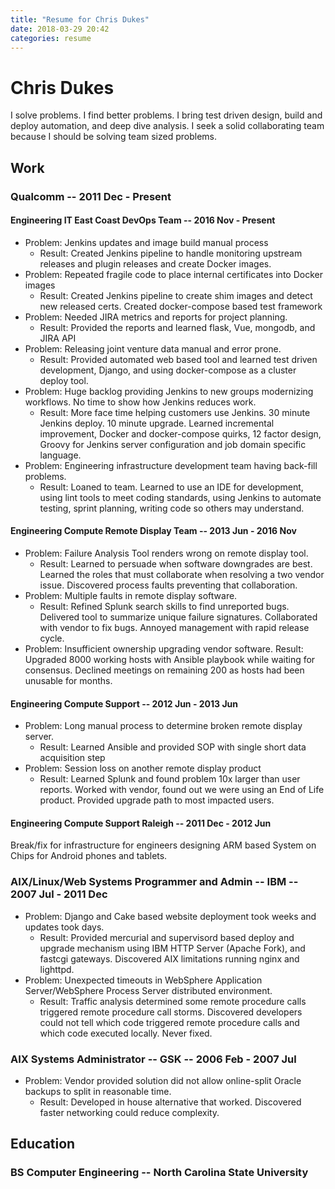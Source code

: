```yaml
---
title: "Resume for Chris Dukes"
date: 2018-03-29 20:42
categories: resume
---
```

# Chris Dukes

I solve problems.  I find better problems.  I bring test driven design, build and deploy automation, and deep dive analysis.  I seek a solid collaborating team because I should be solving team sized problems.

## Work

### Qualcomm -- 2011 Dec - Present

#### Engineering IT East Coast DevOps Team -- 2016 Nov - Present

* Problem: Jenkins updates and image build manual process
  * Result: Created Jenkins pipeline to handle monitoring upstream releases and plugin releases and create Docker images.
* Problem: Repeated fragile code to place internal certificates into Docker images
  * Result: Created Jenkins pipeline to create shim images and detect new released certs. Created docker-compose based test framework
* Problem:  Needed JIRA metrics and reports for project planning.
  * Result:  Provided the reports and learned flask, Vue, mongodb, and JIRA API
* Problem:  Releasing joint venture data manual and error prone.
  * Result:  Provided automated web based tool and learned test driven development, Django, and using docker-compose as a cluster deploy tool.
* Problem:  Huge backlog providing Jenkins to new groups modernizing workflows.  No time to show how Jenkins reduces work.
  * Result: More face time helping customers use Jenkins.  30 minute Jenkins deploy.  10 minute upgrade.  Learned incremental improvement, Docker and docker-compose quirks, 12 factor design, Groovy for Jenkins server configuration and job domain specific language.
* Problem:  Engineering infrastructure development team having back-fill problems.
  * Result: Loaned to team.  Learned to use an IDE for development, using lint tools to meet coding standards, using Jenkins to automate testing, sprint planning, writing code so others may understand.

#### Engineering Compute Remote Display Team -- 2013 Jun - 2016 Nov

* Problem:  Failure Analysis Tool renders wrong on remote display tool.
  * Result:  Learned to persuade when software downgrades are best.  Learned the roles that must collaborate when resolving a two vendor issue.  Discovered process faults preventing that collaboration.
* Problem:  Multiple faults in remote display software.
  * Result: Refined Splunk search skills to find unreported bugs.  Delivered tool to summarize unique failure signatures.  Collaborated with vendor to fix bugs.  Annoyed management with rapid release cycle.
* Problem:  Insufficient ownership upgrading vendor software.
  Result:  Upgraded 8000 working hosts with Ansible playbook while waiting for consensus.  Declined meetings on remaining 200 as hosts had been unusable for months.

#### Engineering Compute Support -- 2012 Jun - 2013 Jun

* Problem:  Long manual process to determine broken remote display server.
  * Result: Learned Ansible and provided SOP with single short data acquisition step
* Problem:  Session loss on another remote display product
  * Result:  Learned Splunk and found problem 10x larger than user reports.  Worked with vendor, found out we were using an End of Life product.  Provided upgrade path to most impacted users.

#### Engineering Compute Support Raleigh -- 2011 Dec - 2012 Jun

Break/fix for infrastructure for engineers designing ARM based System on Chips for Android phones and tablets.

### AIX/Linux/Web Systems Programmer and Admin -- IBM -- 2007 Jul - 2011 Dec

* Problem: Django and Cake based website deployment took weeks and updates took days.
  * Result:  Provided mercurial and supervisord based deploy and upgrade mechanism using IBM HTTP Server (Apache Fork), and fastcgi gateways.  Discovered AIX limitations running nginx and lighttpd.
* Problem:  Unexpected timeouts in WebSphere Application Server/WebSphere Process Server distributed environment.
  * Result:  Traffic analysis determined some remote procedure calls triggered remote procedure call storms.  Discovered developers could not tell which code triggered remote procedure calls and which code executed locally.  Never fixed.

### AIX Systems Administrator -- GSK -- 2006 Feb - 2007 Jul

* Problem:  Vendor provided solution did not allow online-split Oracle backups to split in reasonable time.
  * Result:  Developed in house alternative that worked.  Discovered faster networking could reduce complexity.

## Education

### BS Computer Engineering -- North Carolina State University
